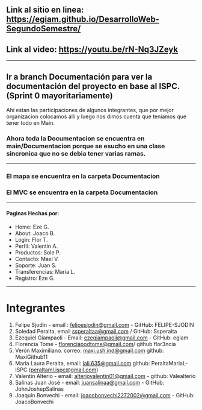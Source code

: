 ## Link al sitio en linea: https://egiam.github.io/DesarrolloWeb-SegundoSemestre/

## Link al video: https://youtu.be/rN-Nq3JZeyk

---

## Ir a branch Documentación para ver la documentación del proyecto en base al ISPC. (Sprint 0 mayoritariamente)

Ahí estan las participaciones de algunos integrantes, que por mejor organizacion colocamos alli y luego nos dimos cuenta que teniamos que tener todo en Main.

### Ahora toda la Documentacion se encuentra en main/Documentacion porque se esucho en una clase sincronica que no se debia tener varias ramas.

---

### El mapa se encuentra en la carpeta Documentacion

### El MVC se encuentra en la carpeta Documentacion

---

#### Paginas Hechas por:

- Home: Eze G.
- About: Joaco B.
- Login: Flor T.
- Perfil: Valentin A.
- Productos: Sole P.
- Contacto: Maxi V.
- Soporte: Juan S.
- Transferencias: Maria L.
- Registro: Eze G.

---

# Integrantes

1. Felipe Sjodin - email : felipesjodin@gmail.com - GitHub: FELIPE-SJODIN
2. Soledad Peralta, email ssperaltaa@gmail.com / GitHub: Ssperalta
3. Ezequiel Giampaoli - Email: ezegiampaoli@gmail.com - GitHub: egiam
4. Florencia Tome - florenciapodtome@gmail.com/ github flor3ncia
5. Verón Maximiliano. correo: maxi.ush.ind@gmail.com github: MaxiGithub11
6. Maria Laura Peralta, email: lali.635@gmail.com github: PeraltaMariaL-ISPC (peraltaml.ispc@gmail.com)
7. Valentin Alterio - email: alteriovalentin01@gmail.com - github: Valealterio
8. Salinas Juan José - email: juansalinaa@gmail.com - GitHub: JohnJoshepSalinas
9. Joaquin Bonvechi - email: joacobonvechi2272002@gmail.com - GitHub: JoacoBonvechi
